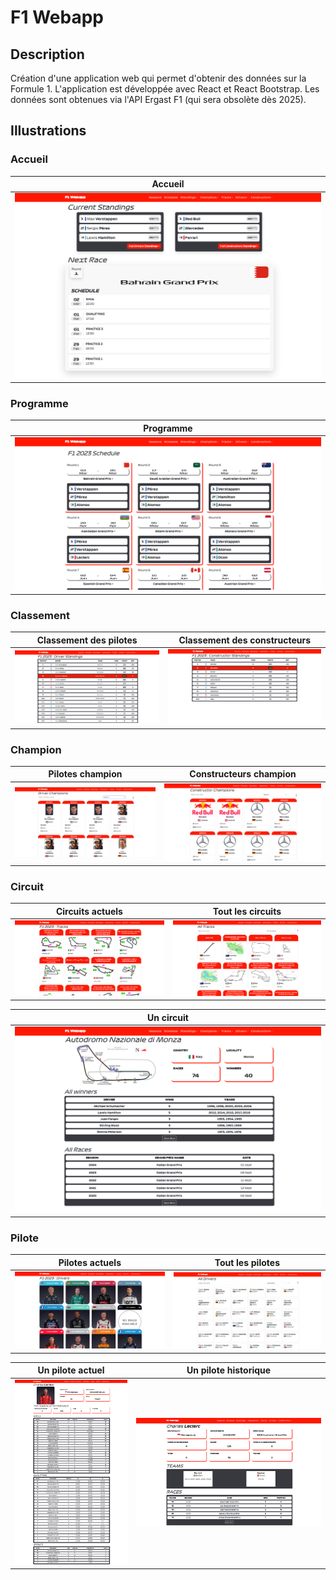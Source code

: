 # F1 Webapp

## Description
Création d'une application web qui permet d'obtenir des données sur la Formule 1. L'application est développée avec React et React Bootstrap. Les données sont obtenues via l'API Ergast F1 (qui sera obsolète dès 2025).

## Illustrations
### Accueil
| Accueil |
| - |
| ![Page d'accueil](https://github.com/David-SDA/f1_webapp/blob/master/images/page_accueil.png) |

### Programme
| Programme |
| - |
| ![Page du programme](https://github.com/David-SDA/f1_webapp/blob/master/images/page_programme.png) |

### Classement
| Classement des pilotes | Classement des constructeurs |
| - | - |
| ![Page du classement des pilotes](https://github.com/David-SDA/f1_webapp/blob/master/images/classement/page_classement_pilotes.png) | ![Page du classement des pilotes](https://github.com/David-SDA/f1_webapp/blob/master/images/classement/page_classement_constructeurs.png) |

### Champion
| Pilotes champion | Constructeurs champion |
| - | - |
| ![Page des pilotes champion](https://github.com/David-SDA/f1_webapp/blob/master/images/champion/page_pilotes_champion.png) | ![Page des constructeurs champion](https://github.com/David-SDA/f1_webapp/blob/master/images/champion/page_constructeurs_champion.png) |

### Circuit
| Circuits actuels | Tout les circuits |
| - | - |
| ![Page des circuits actuels](https://github.com/David-SDA/f1_webapp/blob/master/images/circuit/page_circuits_actuels.png) | ![Page de tout les circuits](https://github.com/David-SDA/f1_webapp/blob/master/images/circuit/page_tout_circuits.png) |

| Un circuit |
| - |
| ![Page d'un circuit](https://github.com/David-SDA/f1_webapp/blob/master/images/circuit/page_un_circuit.png) |

### Pilote
| Pilotes actuels | Tout les pilotes |
| - | - |
| ![Page des pilotes actuels](https://github.com/David-SDA/f1_webapp/blob/master/images/pilotes/page_pilotes_actuel.png) | ![Page de tout les pilotes](https://github.com/David-SDA/f1_webapp/blob/master/images/pilotes/page_tout_pilotes.png) |

| Un pilote actuel | Un pilote historique |
| - | - |
| ![Page d'un pilote](https://github.com/David-SDA/f1_webapp/blob/master/images/pilotes/page_un_pilote_actuel.png) | ![Page d'un pilote historique](https://github.com/David-SDA/f1_webapp/blob/master/images/pilotes/page_un_pilote_historique.png) |
